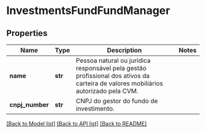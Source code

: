 # InvestmentsFundFundManager

## Properties
Name | Type | Description | Notes
------------ | ------------- | ------------- | -------------
**name** | **str** | Pessoa natural ou jurídica responsável pela gestão profissional dos ativos da carteira de valores mobiliários autorizado pela CVM. | 
**cnpj_number** | **str** | CNPJ do gestor do fundo de investimento. | 

[[Back to Model list]](../README.md#documentation-for-models) [[Back to API list]](../README.md#documentation-for-api-endpoints) [[Back to README]](../README.md)

